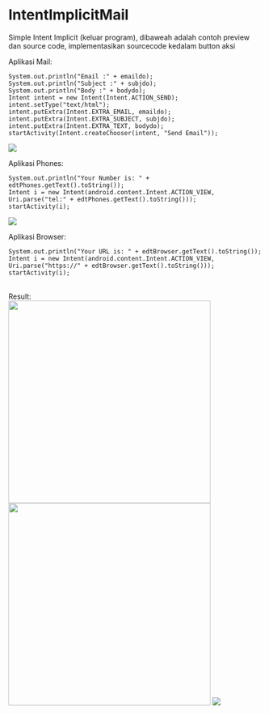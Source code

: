 # IntentImplicitMail
Simple Intent Implicit (keluar program), dibaweah adalah contoh preview dan source code, implementasikan sourcecode kedalam button aksi

Aplikasi Mail:

```
System.out.println("Email :" + emaildo);
System.out.println("Subject :" + subjdo);
System.out.println("Body :" + bodydo);
Intent intent = new Intent(Intent.ACTION_SEND);
intent.setType("text/html");
intent.putExtra(Intent.EXTRA_EMAIL, emaildo);
intent.putExtra(Intent.EXTRA_SUBJECT, subjdo);
intent.putExtra(Intent.EXTRA_TEXT, bodydo);
startActivity(Intent.createChooser(intent, "Send Email"));
```

<img src="https://github.com/moeslimdecoded/IntentImplicitMail/blob/master/IntentImplicitMail.png">

Aplikasi Phones:

```
System.out.println("Your Number is: " + edtPhones.getText().toString());
Intent i = new Intent(android.content.Intent.ACTION_VIEW, Uri.parse("tel:" + edtPhones.getText().toString()));
startActivity(i);
```

<img src="https://github.com/moeslimdecoded/IntentImplicitMail/blob/master/IntentImplicitPhones.png">

Aplikasi Browser: 

```
System.out.println("Your URL is: " + edtBrowser.getText().toString());
Intent i = new Intent(android.content.Intent.ACTION_VIEW, Uri.parse("https://" + edtBrowser.getText().toString()));
startActivity(i);
```
<br>
Result:
<br>
<img src="https://github.com/moeslimdecoded/IntentImplicitMail/blob/master/lock1.png" widht="1000" height="400"> <img src="https://github.com/moeslimdecoded/IntentImplicitMail/blob/master/lock2.png" widht="1000" height="400">
<img src="https://github.com/moeslimdecoded/IntentImplicitMail/blob/master/IntentImplicitBrowser.png">

